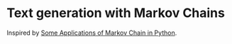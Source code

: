 Text generation with Markov Chains
==================================

Inspired by [Some Applications of Markov Chain in Python](https://sandipanweb.wordpress.com/2018/01/12/some-applications-of-markov-chain/).
